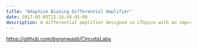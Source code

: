 ```yaml
---
title: "Adaptive Biasing Differential Amplifier"
date: 2017-05-05T22:16:49-05:00
description: A differential amplifier designed in LTSpice with an improved slew rate.
---
```


https://github.com/byronwasti/CircuitsLabs
